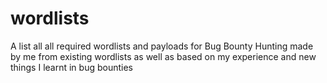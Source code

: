 # wordlists
A list all all required wordlists and payloads for Bug Bounty Hunting made by me from existing wordlists as well as based on my experience and new things I learnt in bug bounties
